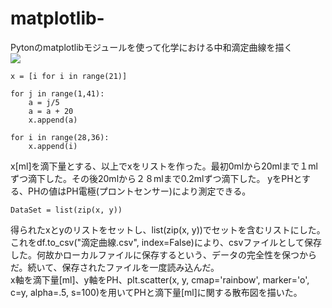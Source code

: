 # matplotlib-
Pytonのmatplotlibモジュールを使って化学における中和滴定曲線を描く  
![](https://github.com/Xiong-yinghao/Titration-curve-with-Python/blob/main/%E4%B8%AD%E5%92%8C%E6%BB%B4%E5%AE%9A.png?raw=true)
```
x = [i for i in range(21)]

for j in range(1,41):
    a = j/5
    a = a + 20
    x.append(a)

for i in range(28,36):
    x.append(i)
```  
x[ml]を滴下量とする、以上でxをリストを作った。最初0mlから20mlまで１mlずつ滴下した。その後20mlから２８mlまで0.2mlずつ滴下した。
yをPHとする、PHの値はPH電極(プロントセンサー)により測定できる。
```
DataSet = list(zip(x, y))
```
得られたxとyのリストをセットし、list(zip(x, y))でセットを含むリストにした。これをdf.to_csv("滴定曲線.csv", index=False)により、csvファイルとして保存した。何故かローカルファイルに保存するという、データの完全性を保つからだ。続いて、保存されたファイルを一度読み込んだ。  
x軸を滴下量[ml]、y軸をPH、plt.scatter(x, y, cmap='rainbow', marker='o', c=y, alpha=.5, s=100)を用いてPHと滴下量[ml]に関する散布図を描いた。
